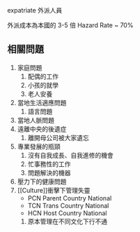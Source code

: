 expatriate 外派人員

外派成本為本國的 3-5 倍
Hazard Rate ~ 70%
## 相關問題
1. 家庭問題
	1.  配偶的工作
	3. 小孩的就學
	5. 老人安養
2. 當地生活適應問題
	1. 語言問題
3. 當地人脈問題
4. 遠離中央的後遺症
	1. 離開母公司被大家遺忘
5. 專業發展的瓶頸
	1. 沒有自我成長、自我進修的機會
	2. 忙事務性的工作
	3. 問題解決的機器
6. 壓力下的健康問題
7. [[Culture]]衝擊下管理失靈
	- PCN Parent Country National
	- TCN Trans Country National
	- HCN Host Country National
	1. 原本管理在不同文化下行不通